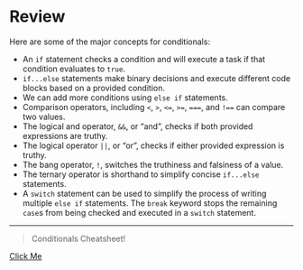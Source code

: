 # Review

Here are some of the major concepts for conditionals:

- An `if` statement checks a condition and will execute a task if that condition evaluates to `true`.
- `if...else` statements make binary decisions and execute different code blocks based on a provided condition.
- We can add more conditions using `else if` statements.
- Comparison operators, including `<`, `>`, `<=`, `>=`, `===`, and `!==` can compare two values.
- The logical and operator, `&&`, or “and”, checks if both provided expressions are truthy.
- The logical operator `||`, or “or”, checks if either provided expression is truthy.
- The bang operator, `!`, switches the truthiness and falsiness of a value.
- The ternary operator is shorthand to simplify concise `if...else` statements.
- A `switch` statement can be used to simplify the process of writing multiple `else if` statements. The `break` keyword stops the remaining `case`s from being checked and executed in a `switch` statement.
---
> Conditionals Cheatsheet! 

[Click Me](https://www.codecademy.com/learn/introduction-to-javascript/modules/learn-javascript-control-flow/cheatsheet) 